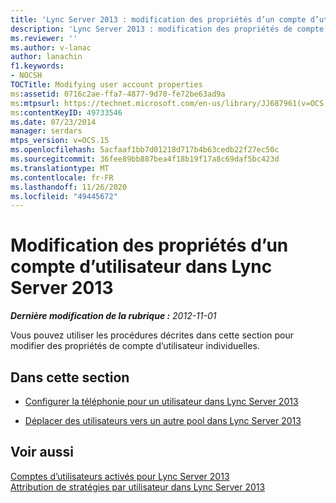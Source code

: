 ```yaml
---
title: 'Lync Server 2013 : modification des propriétés d’un compte d’utilisateur'
description: 'Lync Server 2013 : modification des propriétés de compte d’utilisateur.'
ms.reviewer: ''
ms.author: v-lanac
author: lanachin
f1.keywords:
- NOCSH
TOCTitle: Modifying user account properties
ms:assetid: 0716c2ae-ffa7-4877-9d70-fe72be63ad9a
ms:mtpsurl: https://technet.microsoft.com/en-us/library/JJ687961(v=OCS.15)
ms:contentKeyID: 49733546
ms.date: 07/23/2014
manager: serdars
mtps_version: v=OCS.15
ms.openlocfilehash: 5acfaaf1bb7d01218d717b4b63cedb22f27ec50c
ms.sourcegitcommit: 36fee89bb887bea4f18b19f17a8c69daf5bc423d
ms.translationtype: MT
ms.contentlocale: fr-FR
ms.lasthandoff: 11/26/2020
ms.locfileid: "49445672"
---
```

# <a name="modifying-user-account-properties-in-lync-server-2013"></a>Modification des propriétés d’un compte d’utilisateur dans Lync Server 2013

<div data-xmlns="http://www.w3.org/1999/xhtml">

<div class="topic" data-xmlns="http://www.w3.org/1999/xhtml" data-msxsl="urn:schemas-microsoft-com:xslt" data-cs="https://msdn.microsoft.com/">

<div data-asp="https://msdn2.microsoft.com/asp">



</div>

<div id="mainSection">

<div id="mainBody">

<span> </span>

_**Dernière modification de la rubrique :** 2012-11-01_

Vous pouvez utiliser les procédures décrites dans cette section pour modifier des propriétés de compte d’utilisateur individuelles.

<div>

## <a name="in-this-section"></a>Dans cette section

  - [Configurer la téléphonie pour un utilisateur dans Lync Server 2013](lync-server-2013-configure-telephony-for-a-user.md)

  - [Déplacer des utilisateurs vers un autre pool dans Lync Server 2013](lync-server-2013-move-users-to-another-pool.md)

</div>

<div>

## <a name="see-also"></a>Voir aussi


[Comptes d’utilisateurs activés pour Lync Server 2013](lync-server-2013-user-accounts-enabled-for-lync-server.md)  
[Attribution de stratégies par utilisateur dans Lync Server 2013](lync-server-2013-assigning-per-user-policies.md)  
  

</div>

</div>

<span> </span>

</div>

</div>

</div>

